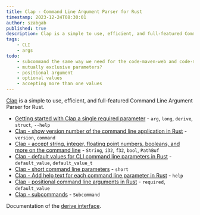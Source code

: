 ```yaml
---
title: Clap - Command Line Argument Parser for Rust
timestamp: 2023-12-24T08:30:01
author: szabgab
published: true
description: Clap is a simple to use, efficient, and full-featured Command Line Argument Parser for Rustlang.
tags:
    - CLI
    - args
todo:
    - subcommand the same way we need for the code-maven-web and code-maven-sendgrid that have different options
    - mutually exclusive parameters?
    - positional argument
    - optional values
    - accepting more than one values
---
```


[Clap](https://crates.io/crates/clap) is a simple to use, efficient, and full-featured Command Line Argument Parser for Rust.

* [Getting started with Clap a single required parameter](/clap-simple) - `arg`, `long`, `derive`, `struct`, `--help`
* [Clap - show version number of the command line application in Rust](/clap-show-version-number) - `version`, `command`
* [Clap - accept string, integer, floating point numbers, booleans, and more on the command line](/clap-strings-numbers-float) - `String`, `i32`, `f32`, `bool`, `PathBuf`
* [Clap - default values for CLI command line parameters in Rust](/clap-default-values) - `default_value`, `default_value_t`
* [Clap - short command line parameters](/clap-short) - `short`
* [Clap - Add help text for each command line parameter in Rust](/clap-help-text) - `help`
* [Clap - positional command line arguments in Rust](/clap-positional-arguments) - `required`, `default_value`
* [Clap - subcommands](/clap-subcommand) - `Subcommand`

Documentation of the [derive interface](https://docs.rs/clap/latest/clap/_derive/).
